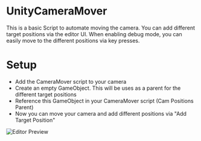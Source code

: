 # UnityCameraMover
This is a basic Script to automate moving the camera. You can add different target positions via the editor UI. When enabling debug mode, you can easily move to the different positions via key presses.

# Setup
- Add the CameraMover script to your camera 
- Create an empty GameObject. This will be uses as a parent for the different target positions
- Reference this GameObject in your CameraMover script (Cam Positions Parent)
- Now you can move your camera and add different positions via "Add Target Position"

![Editor Preview]("https://github.com/Sebastian-Schuchmann/UnityCameraMover/blob/master/Preview%20Image.png?raw=true")
